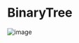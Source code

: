 # BinaryTree
![image](https://user-images.githubusercontent.com/32372822/141412672-4e2ea151-0fc6-4e9f-9a95-6539a37c30bc.png)
